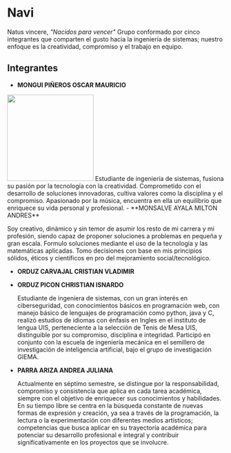# Navi
Natus vincere, *"Nacidos para vencer"*
Grupo conformado por cinco integrantes que comparten el gusto hacia la ingeniería de sistemas; nuestro enfoque es la creatividad, compromiso y el trabajo en equipo. 

## Integrantes
- **MONGUI PIÑEROS OSCAR MAURICIO**
<img src="https://gitlab.com/bivl2ab/academico/cursos-uis/ai/ai-uis-student/raw/master/imgs/banner_IA.png"  width="200px" height="200px">
  Estudiante de ingeniería de sistemas, fusiona su pasión por la tecnología con la creatividad. Comprometido con el desarrollo de soluciones innovadoras, cultiva valores como la disciplina y el compromiso. Apasionado por la música, encuentra en ella un equilibrio que enriquece su vida personal y profesional.
- **MONSALVE AYALA MILTON ANDRES**

  Soy creativo, dinámico y sin temor de asumir los resto de mi carrera y mi profesión, siendo capaz de proponer soluciones a problemas en pequeña y gran escala. Formulo soluciones mediante el uso de la tecnología y las matemáticas aplicadas. Tomo decisiones con base en mis principios sólidos, éticos y científicos en pro del mejoramiento social/tecnológico.
- **ORDUZ CARVAJAL CRISTIAN VLADIMIR**

- **ORDUZ PICON CHRISTIAN ISNARDO**

  Estudiante de ingeniera de sistemas, con un gran interés en ciberseguridad, con conocimientos básicos en programación web, con manejo básico de lenguajes de programación como python, java y C, realizó estudios de idiomas con énfasis en Ingles en el instituto de lengua UIS, perteneciente a la selección de Tenis de Mesa UIS, distinguible por su compromiso, disciplina e integridad. Participó en conjunto con la escuela de ingeniería mecánica en el semillero de investigación de inteligencia artificial, bajo el grupo de investigación GIEMA.
- **PARRA ARIZA ANDREA JULIANA**

  Actualmente en séptimo semestre, se distingue por la responsabilidad, compromiso y consistencia que aplica en cada tarea académica, siempre con el objetivo de enriquecer sus conocimientos y habilidades. En su tiempo libre se centra en la búsqueda constante de nuevas formas de expresión y creación, ya sea a través de la programación, la lectura o la experimentación con diferentes medios artísticos; competencias que busca aplicar en su trayectoría académica para potenciar su desarrollo profesional e integral y contribuir significativamente en los proyectos que se involucre.
